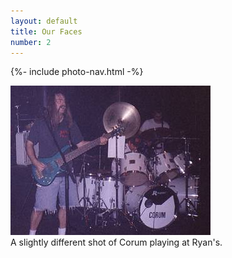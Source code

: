 ```yaml
---
layout: default
title: Our Faces
number: 2
---
```


{%- include photo-nav.html -%}
<br />

<a href="Photos03"><img src="images/corum-02.jpg" /></a><br />
A slightly different shot of Corum playing at Ryan's.